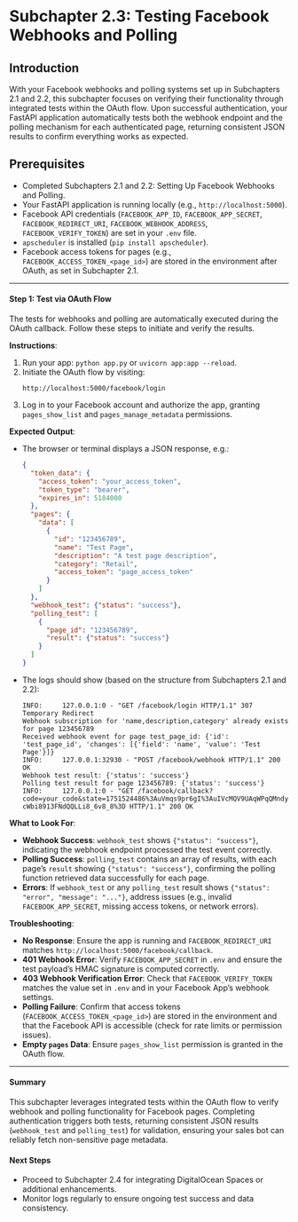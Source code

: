 # Subchapter 2.3: Testing Facebook Webhooks and Polling

## Introduction
With your Facebook webhooks and polling systems set up in Subchapters 2.1 and 2.2, this subchapter focuses on verifying their functionality through integrated tests within the OAuth flow. Upon successful authentication, your FastAPI application automatically tests both the webhook endpoint and the polling mechanism for each authenticated page, returning consistent JSON results to confirm everything works as expected.

## Prerequisites
- Completed Subchapters 2.1 and 2.2: Setting Up Facebook Webhooks and Polling.
- Your FastAPI application is running locally (e.g., `http://localhost:5000`).
- Facebook API credentials (`FACEBOOK_APP_ID`, `FACEBOOK_APP_SECRET`, `FACEBOOK_REDIRECT_URI`, `FACEBOOK_WEBHOOK_ADDRESS`, `FACEBOOK_VERIFY_TOKEN`) are set in your `.env` file.
- `apscheduler` is installed (`pip install apscheduler`).
- Facebook access tokens for pages (e.g., `FACEBOOK_ACCESS_TOKEN_<page_id>`) are stored in the environment after OAuth, as set in Subchapter 2.1.

---

#### Step 1: Test via OAuth Flow
The tests for webhooks and polling are automatically executed during the OAuth callback. Follow these steps to initiate and verify the results.

**Instructions**:
1. Run your app: `python app.py` or `uvicorn app:app --reload`.
2. Initiate the OAuth flow by visiting:
   ```
   http://localhost:5000/facebook/login
   ```
3. Log in to your Facebook account and authorize the app, granting `pages_show_list` and `pages_manage_metadata` permissions.

**Expected Output**:
- The browser or terminal displays a JSON response, e.g.:
  ```json
  {
    "token_data": {
      "access_token": "your_access_token",
      "token_type": "bearer",
      "expires_in": 5184000
    },
    "pages": {
      "data": [
        {
          "id": "123456789",
          "name": "Test Page",
          "description": "A test page description",
          "category": "Retail",
          "access_token": "page_access_token"
        }
      ]
    },
    "webhook_test": {"status": "success"},
    "polling_test": [
      {
        "page_id": "123456789",
        "result": {"status": "success"}
      }
    ]
  }
  ```
- The logs should show (based on the structure from Subchapters 2.1 and 2.2):
  ```
  INFO:     127.0.0.1:0 - "GET /facebook/login HTTP/1.1" 307 Temporary Redirect
  Webhook subscription for 'name,description,category' already exists for page 123456789
  Received webhook event for page test_page_id: {'id': 'test_page_id', 'changes': [{'field': 'name', 'value': 'Test Page'}]}
  INFO:     127.0.0.1:32930 - "POST /facebook/webhook HTTP/1.1" 200 OK
  Webhook test result: {'status': 'success'}
  Polling test result for page 123456789: {'status': 'success'}
  INFO:     127.0.0.1:0 - "GET /facebook/callback?code=your_code&state=1751524486%3AuVmqs9pr6gI%3AuIVcMQV9UAqWPqQMndy-cWbi8913FNdQQLLi8_6v8_8%3D HTTP/1.1" 200 OK
  ```

**What to Look For**:
- **Webhook Success**: `webhook_test` shows `{"status": "success"}`, indicating the webhook endpoint processed the test event correctly.
- **Polling Success**: `polling_test` contains an array of results, with each page’s `result` showing `{"status": "success"}`, confirming the polling function retrieved data successfully for each page.
- **Errors**: If `webhook_test` or any `polling_test` result shows `{"status": "error", "message": "..."}`, address issues (e.g., invalid `FACEBOOK_APP_SECRET`, missing access tokens, or network errors).

**Troubleshooting**:
- **No Response**: Ensure the app is running and `FACEBOOK_REDIRECT_URI` matches `http://localhost:5000/facebook/callback`.
- **401 Webhook Error**: Verify `FACEBOOK_APP_SECRET` in `.env` and ensure the test payload’s HMAC signature is computed correctly.
- **403 Webhook Verification Error**: Check that `FACEBOOK_VERIFY_TOKEN` matches the value set in `.env` and in your Facebook App’s webhook settings.
- **Polling Failure**: Confirm that access tokens (`FACEBOOK_ACCESS_TOKEN_<page_id>`) are stored in the environment and that the Facebook API is accessible (check for rate limits or permission issues).
- **Empty `pages` Data**: Ensure `pages_show_list` permission is granted in the OAuth flow.

---

#### Summary
This subchapter leverages integrated tests within the OAuth flow to verify webhook and polling functionality for Facebook pages. Completing authentication triggers both tests, returning consistent JSON results (`webhook_test` and `polling_test`) for validation, ensuring your sales bot can reliably fetch non-sensitive page metadata.

#### Next Steps
- Proceed to Subchapter 2.4 for integrating DigitalOcean Spaces or additional enhancements.
- Monitor logs regularly to ensure ongoing test success and data consistency.